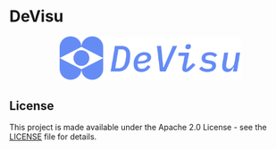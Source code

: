 # DeVisu

<p align="center">
  <img width="325" src="static/img/DeVisu.svg">
</p>

## License

This project is made available under the Apache 2.0 License - see the [LICENSE](LICENSE.txt) file for details.
